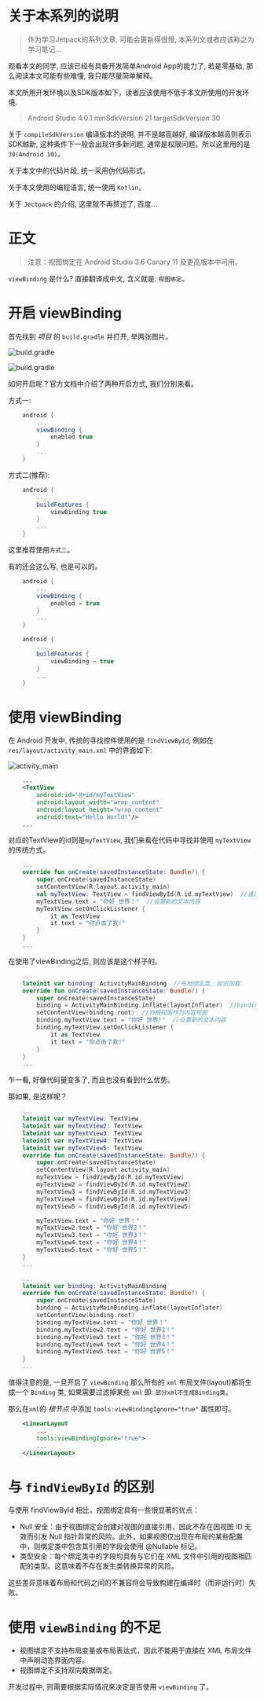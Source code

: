 # 关于本系列的说明

> 作为学习Jetpack的系列文章, 可能会更新得很慢, 本系列文或者应该称之为学习笔记...

观看本文的同学, 应该已经有具备开发简单Android App的能力了, 若是零基础, 那么阅读本文可能有些难懂, 我只能尽量简单解释。

本文所用开发环境以及SDK版本如下，读者应该使用不低于本文所使用的开发环境.

> Android Studio 4.0.1
> minSdkVersion 21
> targetSdkVersion 30

关于 `compileSdkVersion` 编译版本的说明, 并不是越高越好, 编译版本越高则表示SDK越新, 这种条件下一般会出现许多新问题, 通常是权限问题。所以这里用的是`30(Android 10)`。

关于本文中的代码片段, 统一采用伪代码形式。

关于本文使用的编程语言, 统一使用 `Kotlin`。

关于 `Jectpack` 的介绍, 这里就不再赘述了, 百度...

# 正文

> 注意：视图绑定在 Android Studio 3.6 Canary 11 及更高版本中可用。

`viewBinding` 是什么? 直接翻译成中文, 含义就是: `视图绑定`。

# 开启 viewBinding

首先找到 *项目* 的 `build.gradle` 并打开, 举两张图片。

![build.gradle](/images/build.gradle1.png)

![build.gradle](/images/build.gradle2.png)

如何开启呢？官方文档中介绍了两种开启方式, 我们分别来看。

方式一:

```gradle
    android {
        ...
        viewBinding {
            enabled true
        }
        ...
    }
```

方式二(推荐):

```gradle
    android {
        ...
        buildFeatures {
            viewBinding true
        }
        ...
    }
```

这里推荐使用`方式二`。

有的还会这么写, 也是可以的。

```gradle
    android {
        ...
        viewBinding {
            enabled = true
        }
        ...
    }
```

```gradle
    android {
        ...
        buildFeatures {
            viewBinding = true
        }
        ...
    }
```

# 使用 viewBinding

在 Android 开发中, 传统的寻找控件使用的是 `findViewById`, 例如在 `res/layout/activity_main.xml` 中的界面如下:

![activity_main](/images/activity_main.png)

```xml
    ...
    <TextView
        android:id="@+id/myTextView"
        android:layout_width="wrap_content"
        android:layout_height="wrap_content"
        android:text="Hello World!"/>
    ...
```

对应的TextView的id则是`myTextView`, 我们来看在代码中寻找并使用 `myTextView` 的传统方式。

```kotlin
    ...
    override fun onCreate(savedInstanceState: Bundle?) {
        super.onCreate(savedInstanceState)
        setContentView(R.layout.activity_main)
        val myTextView: TextView = findViewById(R.id.myTextView)  //通过Id找到对应的view控件
        myTextView.text = "你好 世界！"  //设置新的文本内容
        myTextView.setOnClickListener {
            it as TextView
            it.text = "你点击了我!"
        }
    }
    ...
```

在使用了viewBinding之后, 则应该是这个样子的。
```kotlin
    ...
    lateinit var binding: ActivityMainBinding  //布局绑定类, 延迟加载
    override fun onCreate(savedInstanceState: Bundle?) {
        super.onCreate(savedInstanceState)
        binding = ActivityMainBinding.inflate(layoutInflater)  //binding初始化
        setContentView(binding.root)  //将根视图作为内容视图
        binding.myTextView.text = "你好 世界!"  //设置新的文本内容
        binding.myTextView.setOnClickListener {
            it as TextView
            it.text = "你点击了我!"
        }
    }
    ...
```

乍一看, 好像代码量变多了, 而且也没有看到什么优势。

那如果, 是这样呢？

```kotlin
    ...
    lateinit var myTextView: TextView
    lateinit var myTextView2: TextView
    lateinit var myTextView3: TextView
    lateinit var myTextView4: TextView
    lateinit var myTextView5: TextView
    override fun onCreate(savedInstanceState: Bundle?) {
        super.onCreate(savedInstanceState)
        setContentView(R.layout.activity_main)
        myTextView = findViewById(R.id.myTextView)
        myTextView2 = findViewById(R.id.myTextView2)
        myTextView3 = findViewById(R.id.myTextView3)
        myTextView4 = findViewById(R.id.myTextView4)
        myTextView5 = findViewById(R.id.myTextView5)

        myTextView.text = "你好 世界！"
        myTextView2.text = "你好 世界2！"
        myTextView3.text = "你好 世界3！"
        myTextView4.text = "你好 世界4！"
        myTextView5.text = "你好 世界5！"
    }
    ...
```

```kotlin
    ...
    lateinit var binding: ActivityMainBinding
    override fun onCreate(savedInstanceState: Bundle?) {
        super.onCreate(savedInstanceState)
        binding = ActivityMainBinding.inflate(layoutInflater)
        setContentView(binding.root)
        binding.myTextView.text = "你好 世界！"
        binding.myTextView2.text = "你好 世界2！"
        binding.myTextView3.text = "你好 世界3！"
        binding.myTextView4.text = "你好 世界4！"
        binding.myTextView5.text = "你好 世界5！"
    }
    ...
```

值得注意的是, 一旦开启了 `viewBinding` 那么所有的 `xml` 布局文件(layout)都将生成一个 `Binding` 类, 如果需要过滤掉某些 `xml` 即: `部分xml不生成Binding类`。

那么在`xml`的 *根节点* 中添加 `tools:viewBindingIgnore="true"` 属性即可。

```xml
    <LinearLayout
        ...
        tools:viewBindingIgnore="true">
        ...
    </LinearLayout>
```

# 与 `findViewById` 的区别

与使用 findViewById 相比，视图绑定具有一些很显著的优点：

- Null 安全：由于视图绑定会创建对视图的直接引用，因此不存在因视图 ID 无效而引发 Null 指针异常的风险。此外，如果视图仅出现在布局的某些配置中，则绑定类中包含其引用的字段会使用 @Nullable 标记。
- 类型安全：每个绑定类中的字段均具有与它们在 XML 文件中引用的视图相匹配的类型。这意味着不存在发生类转换异常的风险。

这些差异意味着布局和代码之间的不兼容将会导致构建在编译时（而非运行时）失败。

# 使用 `viewBinding` 的不足

- 视图绑定不支持布局变量或布局表达式，因此不能用于直接在 XML 布局文件中声明动态界面内容。
- 视图绑定不支持双向数据绑定。

开发过程中, 则需要根据实际情况来决定是否使用 `viewBinding` 了。